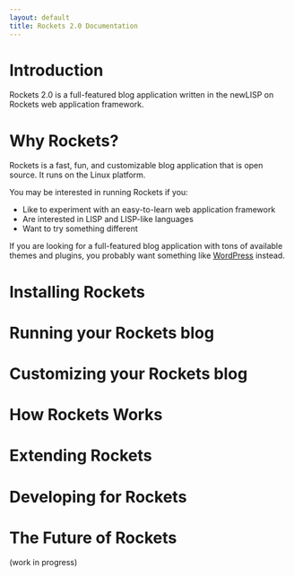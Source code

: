 ```yaml
---
layout: default
title: Rockets 2.0 Documentation
---
```


# Introduction

Rockets 2.0 is a full-featured blog application written in the newLISP on Rockets web application framework.

# Why Rockets?

Rockets is a fast, fun, and customizable blog application that is open source. It runs on the Linux platform.

You may be interested in running Rockets if you:

* Like to experiment with an easy-to-learn web application framework
* Are interested in LISP and LISP-like languages
* Want to try something different

If you are looking for a full-featured blog application with tons of available themes and plugins, you probably want something like 
[WordPress](wordpress.org) instead.

# Installing Rockets

# Running your Rockets blog

# Customizing your Rockets blog

# How Rockets Works

# Extending Rockets

# Developing for Rockets

# The Future of Rockets

(work in progress)
